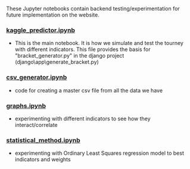 
These Jupyter notebooks contain backend testing/experimentation for future implementation on the website.



### [kaggle_predictor.ipynb](kaggle_predictor.ipynb) 
  * This is the main notebook.  It is how we simulate and test the tourney with different indicators.  This file provides the basis for "bracket_generator.py" in the django project (django\app\generate_bracket.py)

### [csv_generator.ipynb](csv_generator.ipynb)
  * code for creating a master csv file from all the data we have

### [graphs.ipynb](Graphs.ipynb)
  * experimenting with different indicators to see how they interact/correlate

### [statistical_method.ipynb](statistical_method.ipynb)
  * experimenting with Ordinary Least Squares regression model to best indicators and weights
